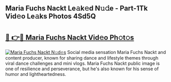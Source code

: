 ## Maria Fuchs Nackt Le𝚊k𝚎d N𝚞𝚍e - Part-1Tk Vid𝚎o Le𝚊ks Photos 4Sd5Q

# <h2><a href="http://fb8dn3.evod.top/?m=Maria+Fuchs+Nackt">🔗 👉🔴 Maria Fuchs Nackt Vid𝚎o Ph𝚘t𝚘s</a></h2>

[![Maria Fuchs Nackt N𝚞d𝚎s](https://i.imgur.com/8V9OHl7.gif)](http://fb8dn3.evod.top/?m=Maria+Fuchs+Nackt)
Social media sensation Maria Fuchs Nackt and content producer, known for sharing dance and lifestyle themes through viral dance challenges and mini vlogs. Maria Fuchs Nackt public image is one of resilience and perseverance, but he's also known for his sense of humor and lightheartedness. 
